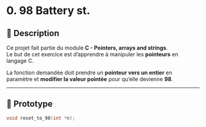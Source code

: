 # 0. 98 Battery st.

## 📘 Description
Ce projet fait partie du module **C - Pointers, arrays and strings**.  
Le but de cet exercice est d’apprendre à manipuler les **pointeurs** en langage C.

La fonction demandée doit prendre un **pointeur vers un entier** en paramètre et **modifier la valeur pointée** pour qu’elle devienne **98**.

---

## 🧠 Prototype
```c
void reset_to_98(int *n);
